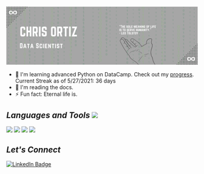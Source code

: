 ![Profile-Header](profile_readme.png)

- 🥋 I'm learning advanced Python on DataCamp. Check out my [progress](https://www.datacamp.com/profile/christopherloganortiz). Current Streak as of 5/27/2021: 36 days 
- 📙 I'm reading the docs.
- ⚡ Fun fact: Eternal life is.

## *Languages and Tools* <img src="https://media.giphy.com/media/kbRb4eyCNC0aMz5x68/giphy.gif" width="50">
<img src="https://img.shields.io/badge/python%20-%2314354C.svg?&style=for-the-badge&logo=python&logoColor=white"/> <img src="https://img.shields.io/badge/numpy%20-%23013243.svg?&style=for-the-badge&logo=numpy&logoColor=white"/> <img src="https://img.shields.io/badge/pandas%20-%23150458.svg?&style=for-the-badge&logo=pandas&logoColor=white"/> <img src="https://img.shields.io/badge/mysql-%2300f.svg?&style=for-the-badge&logo=mysql&logoColor=white"/> 

## *Let's Connect*
[![LinkedIn Badge](https://img.shields.io/badge/LinkedIn-Profile-informational?style=flat&logo=linkedin&logoColor=white&color=0D76A8)](https://www.linkedin.com/in/christopherlortiz/)
